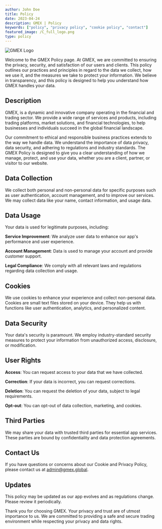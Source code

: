 ```yaml
---
author: John Doe
title: Policy
date: 2023-04-24
description: GMEX | Policy
keywords: ["policy", "privacy policy", "cookie policy", "contact"]
featured_image: /C_full_logo.png
type: policy
---
```

![GMEX Logo](/policy.png)

Welcome to the GMEX Policy page. At GMEX, we are committed to ensuring the privacy, security, and satisfaction of our users and clients. This policy outlines our practices and principles in regard to the data we collect, how we use it, and the measures we take to protect your information. We believe in transparency, and this policy is designed to help you understand how GMEX handles your data.

## Description

GMEX, is a dynamic and innovative company operating in the financial and trading sector. We provide a wide range of services and products, including trading platforms, market solutions, and financial technologies, to help businesses and individuals succeed in the global financial landscape.

Our commitment to ethical and responsible business practices extends to the way we handle data. We understand the importance of data privacy, data security, and adhering to regulations and industry standards. The GMEX Policy is designed to give you a clear understanding of how we manage, protect, and use your data, whether you are a client, partner, or visitor to our website.

## Data Collection

We collect both personal and non-personal data for specific purposes such as user authentication, account management, and to improve our services. We may collect data like your name, contact information, and usage data.

## Data Usage

Your data is used for legitimate purposes, including:

**Service Improvement**: We analyze user data to enhance our app's performance and user experience.

**Account Management**: Data is used to manage your account and provide customer support.

**Legal Compliance**: We comply with all relevant laws and regulations regarding data collection and usage.

## Cookies
We use cookies to enhance your experience and collect non-personal data. Cookies are small text files stored on your device. They help us with functions like user authentication, analytics, and personalized content.

## Data Security
Your data's security is paramount. We employ industry-standard security measures to protect your information from unauthorized access, disclosure, or modification.

## User Rights
**Access**: You can request access to your data that we have collected.

**Correction**: If your data is incorrect, you can request corrections.

**Deletion**: You can request the deletion of your data, subject to legal requirements.

**Opt-out**: You can opt-out of data collection, marketing, and cookies.

## Third Parties
We may share your data with trusted third parties for essential app services. These parties are bound by confidentiality and data protection agreements.

## Contact Us
If you have questions or concerns about our Cookie and Privacy Policy, please contact us at admin@gmex.global.

## Updates
This policy may be updated as our app evolves and as regulations change. Please review it periodically.

Thank you for choosing GMEX. Your privacy and trust are of utmost importance to us. We are committed to providing a safe and secure trading environment while respecting your privacy and data rights.